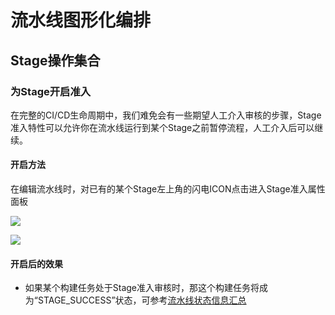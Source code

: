 # 流水线图形化编排

## Stage操作集合

### 为Stage开启准入

在完整的CI/CD生命周期中，我们难免会有一些期望人工介入审核的步骤，Stage准入特性可以允许你在流水线运行到某个Stage之前暂停流程，人工介入后可以继续。

#### 开启方法

在编辑流水线时，对已有的某个Stage左上角的闪电ICON点击进入Stage准入属性面板

![](../../../.gitbook/assets/image%20%2850%29.png)

![](../../../.gitbook/assets/image%20%2849%29.png)

#### 开启后的效果

* 如果某个构建任务处于Stage准入审核时，那这个构建任务将成为“STAGE\_SUCCESS”状态，可参考[流水线状态信息汇总](../pipeline-build-detail/status.md#pipeline-zhuang-tai)

